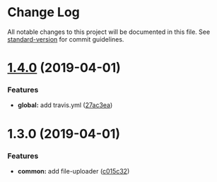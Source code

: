 # Change Log

All notable changes to this project will be documented in this file. See [standard-version](https://github.com/conventional-changelog/standard-version) for commit guidelines.

# [1.4.0](https://github.com/breadhead/react-file-uploader/compare/v1.3.0...v1.4.0) (2019-04-01)


### Features

* **global:** add travis.yml ([27ac3ea](https://github.com/breadhead/react-file-uploader/commit/27ac3ea))



# 1.3.0 (2019-04-01)


### Features

* **common:** add file-uploader ([c015c32](https://github.com/breadhead/react-file-uploader/commit/c015c32))
